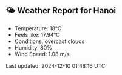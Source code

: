 <!-- WEATHER-START -->
## 🌤 Weather Report for Hanoi

- Temperature: 18°C
- Feels like: 17.94°C
- Conditions: overcast clouds
- Humidity: 80%
- Wind Speed: 1.08 m/s

Last updated: 2024-12-10 01:48:16 UTC
<!-- WEATHER-END -->
